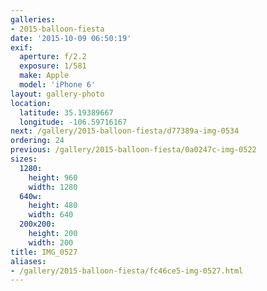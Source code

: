 ```yaml
---
galleries:
- 2015-balloon-fiesta
date: '2015-10-09 06:50:19'
exif:
  aperture: f/2.2
  exposure: 1/581
  make: Apple
  model: 'iPhone 6'
layout: gallery-photo
location:
  latitude: 35.19389667
  longitude: -106.59716167
next: /gallery/2015-balloon-fiesta/d77389a-img-0534
ordering: 24
previous: /gallery/2015-balloon-fiesta/0a0247c-img-0522
sizes:
  1280:
    height: 960
    width: 1280
  640w:
    height: 480
    width: 640
  200x200:
    height: 200
    width: 200
title: IMG_0527
aliases:
- /gallery/2015-balloon-fiesta/fc46ce5-img-0527.html
---
```

